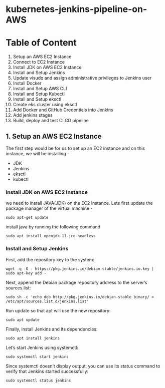 # kubernetes-jenkins-pipeline-on-AWS

Table of Content
=================

1. Setup an AWS EC2 Instance
2. Connect to EC2 Instance
3. Install JDK on AWS EC2 Instance
4. Install and Setup Jenkins
5. Update visudo and assign administrative privileges to Jenkins user
6. Install Docker
7. Install and Setup AWS CLI
8. Install and Setup Kubectl
9. Install and Setup eksctl
10. Create eks cluster using eksctl
11. Add Docker and GitHub Credentials into Jenkins
12. Add jenkins stages
13. Build, deploy and test CI CD pipeline

## 1. Setup an AWS EC2 Instance
The first step would be for us to set up an EC2 instance and on this instance, we will be installing -

* JDK
* Jenkins
* eksctl
* kubectl

###  Install JDK on AWS EC2 Instance

we need to install JAVA(JDK) on the EC2 instance.
Lets first update the package manager of the virtual machine -

```
sudo apt-get update  
```
install java by running the following command

```
sudo apt install openjdk-11-jre-headless
```

### Install and Setup Jenkins

First, add the repository key to the system:

```
wget -q -O - https://pkg.jenkins.io/debian-stable/jenkins.io.key | sudo apt-key add -
```
Next, append the Debian package repository address to the server’s sources.list:

```
sudo sh -c 'echo deb http://pkg.jenkins.io/debian-stable binary/ > /etc/apt/sources.list.d/jenkins.list'
```
 Run update so that apt will use the new repository:

```
sudo apt update
```
Finally, install Jenkins and its dependencies:
```
sudo apt install jenkins
```
Let’s start Jenkins using systemctl:
```
sudo systemctl start jenkins
```
Since systemctl doesn’t display output, you can use its status command to verify that Jenkins started successfully:
```
sudo systemctl status jenkins
```
